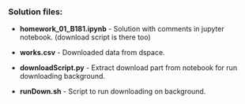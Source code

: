 ### Solution files:
* **homework_01_B181.ipynb** - Solution with comments in jupyter notebook. (download script is there too)
* **works.csv** - Downloaded data from dspace.

* **downloadScript.py** - Extract download part from notebook for run downloading background.
* **runDown.sh** - Script to run downloading on background.